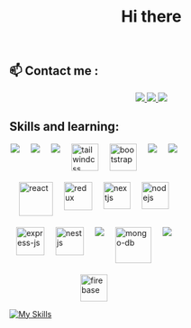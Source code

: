 
<h1 align="center">Hi there</h1>




<br />

## 📫 Contact me :



<p align="center">
  <a href="https://www.facebook.com/profile.php?id=100090748884506" alt="Facebook" target="_blank">
    <img src="https://img.icons8.com/fluent/48/000000/facebook-new.png" target="_blank" />
  </a> 
  <a href="https://github.com/trungcrbay" alt="Github" target="_blank">
    <img src="https://img.icons8.com/fluent/48/000000/github.png"/>
  </a> 
  <a href="mailto:trungnguyenjr123@gmail.com" alt="Email" target="_blank">
    <img src="https://img.icons8.com/fluent/48/000000/mailing.png"/>
  </a>
</p>

## Skills and learning:
<div style="display: flex; gap:20px; flex-wrap:wrap; justify-content:center; width:300px"">
  <img src="https://img.icons8.com/color/48/null/html-5--v1.png"/>
  <img src="https://img.icons8.com/fluency/48/null/css3.png"/>
  <img src="https://img.icons8.com/color/48/null/javascript--v1.png"/>
  <img width="48" height="48" src="https://img.icons8.com/color/48/tailwindcss.png" alt="tailwindcss"/>
  <img width="48" height="48" src="https://img.icons8.com/color/48/bootstrap.png" alt="bootstrap"/>
  <img src="https://img.icons8.com/color/48/null/sass.png"/>
  <img src="https://img.icons8.com/fluency/48/null/typescript--v1.png"/>
  <img width="60" height="60" src="https://img.icons8.com/plasticine/60/react.png" alt="react"/>
  <img width="50" height="50" src="https://img.icons8.com/ios/50/redux.png" alt="redux"/>
  <img width="48" height="48" src="https://img.icons8.com/fluency/48/nextjs.png" alt="nextjs"/>
  <img width="48" height="48" src="https://img.icons8.com/color/48/nodejs.png" alt="nodejs"/>  
  <img width="50" height="50" src="https://img.icons8.com/ios/50/express-js.png" alt="express-js"/>
  <img width="50" height="50" src="https://img.icons8.com/color/48/nestjs.png" alt="nestjs"/>
  <img src="https://img.icons8.com/color/48/000000/mysql-logo.png"/>
  <img width="64" height="64" src="https://img.icons8.com/nolan/64/mongo-db.png" alt="mongo-db"/>
  <img src="https://img.icons8.com/officel/40/null/php-logo.png"/>
  <img width="48" height="48" src="https://img.icons8.com/color/48/firebase.png" alt="firebase"/>
</div>

[![My Skills](https://skillicons.dev/icons?i=aws,gcp,azure,react,vue,flutter&perline=3)](https://skillicons.dev)



